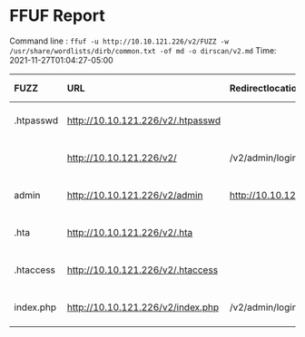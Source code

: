 # FFUF Report

  Command line : `ffuf -u http://10.10.121.226/v2/FUZZ -w /usr/share/wordlists/dirb/common.txt -of md -o dirscan/v2.md`
  Time: 2021-11-27T01:04:27-05:00

  | FUZZ | URL | Redirectlocation | Position | Status Code | Content Length | Content Words | Content Lines | Content Type | ResultFile |
  | :- | :-- | :--------------- | :---- | :------- | :---------- | :------------- | :------------ | :--------- | :----------- |
  | .htpasswd | http://10.10.121.226/v2/.htpasswd |  | 13 | 403 | 278 | 20 | 10 | text/html; charset=iso-8859-1 |  |
  |  | http://10.10.121.226/v2/ | /v2/admin/login.html | 1 | 302 | 20178 | 6599 | 554 | text/html; charset=UTF-8 |  |
  | admin | http://10.10.121.226/v2/admin | http://10.10.121.226/v2/admin/ | 286 | 301 | 317 | 20 | 10 | text/html; charset=iso-8859-1 |  |
  | .hta | http://10.10.121.226/v2/.hta |  | 11 | 403 | 278 | 20 | 10 | text/html; charset=iso-8859-1 |  |
  | .htaccess | http://10.10.121.226/v2/.htaccess |  | 12 | 403 | 278 | 20 | 10 | text/html; charset=iso-8859-1 |  |
  | index.php | http://10.10.121.226/v2/index.php | /v2/admin/login.html | 2021 | 302 | 20178 | 6599 | 554 | text/html; charset=UTF-8 |  |
  
